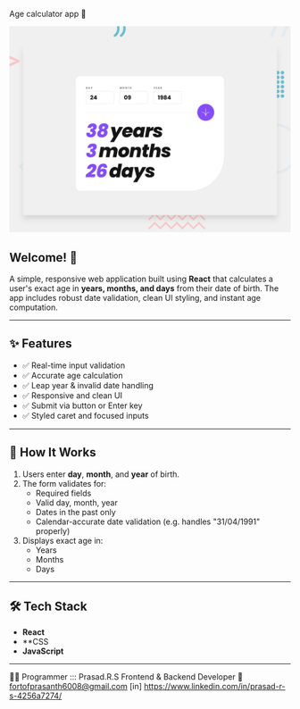 Age calculator app 🧮

![Design preview for the Age calculator app coding challenge](preview.jpg)

## Welcome! 👋

A simple, responsive web application built using **React** that calculates a user's exact age in **years, months, and days** from their date of birth. The app includes robust date validation, clean UI styling, and instant age computation.

---

## ✨ Features

- ✅ Real-time input validation
- ✅ Accurate age calculation
- ✅ Leap year & invalid date handling
- ✅ Responsive and clean UI
- ✅ Submit via button or Enter key
- ✅ Styled caret and focused inputs

---

## 🧠 How It Works

1. Users enter **day**, **month**, and **year** of birth.
2. The form validates for:
   - Required fields
   - Valid day, month, year
   - Dates in the past only
   - Calendar-accurate date validation (e.g. handles "31/04/1991" properly)
3. Displays exact age in:
   - Years
   - Months
   - Days

---


## 🛠️ Tech Stack

- **React**
- **CSS 
- **JavaScript**

---
🙋‍♂️ Programmer :::
Prasad.R.S
Frontend & Backend Developer
📧 fortofprasanth6008@gmail.com
[in] https://www.linkedin.com/in/prasad-r-s-4256a7274/

